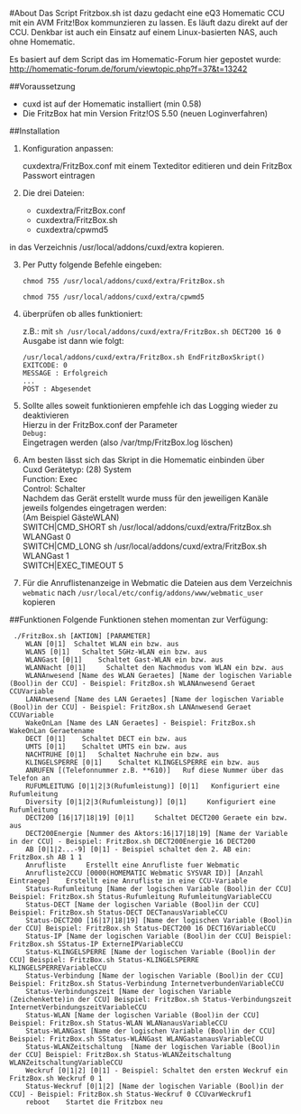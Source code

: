 #About
Das Script Fritzbox.sh ist dazu gedacht eine eQ3 Homematic CCU mit ein AVM Fritz!Box kommunzieren zu lassen. Es läuft dazu direkt auf der CCU. Denkbar ist auch ein Einsatz auf einem Linux-basierten NAS, auch ohne Homematic.

Es basiert auf dem Script das im Homematic-Forum hier gepostet wurde:
http://homematic-forum.de/forum/viewtopic.php?f=37&t=13242

##Voraussetzung

   + cuxd ist auf der Homematic installiert (min 0.58)
   + Die FritzBox hat min Version Fritz!OS 5.50 (neuen Loginverfahren)
   

##Installation

1. Konfiguration anpassen:

   cuxdextra/FritzBox.conf mit einem Texteditor editieren und dein FritzBox Passwort eintragen
  
2. Die drei Dateien:

   + cuxdextra/FritzBox.conf
   + cuxdextra/FritzBox.sh
   + cuxdextra/cpwmd5
   
in das Verzeichnis /usr/local/addons/cuxd/extra kopieren.

3. Per Putty folgende Befehle eingeben:

   `chmod 755 /usr/local/addons/cuxd/extra/FritzBox.sh`
   
   `chmod 755 /usr/local/addons/cuxd/extra/cpwmd5`
   
4. überprüfen ob alles funktioniert:

   z.B.: mit `sh /usr/local/addons/cuxd/extra/FritzBox.sh DECT200 16 0`
   Ausgabe ist dann wie folgt:
   
    `/usr/local/addons/cuxd/extra/FritzBox.sh EndFritzBoxSkript()`   
    `EXITCODE: 0`   
    `MESSAGE : Erfolgreich`   
    `...`    
    `POST : Abgesendet`    


5. Sollte alles soweit funktionieren empfehle ich das Logging wieder zu deaktivieren   
   Hierzu in der FritzBox.conf der Parameter   
   `Debug:`   
   Eingetragen werden (also /var/tmp/FritzBox.log löschen)   

6. Am besten lässt sich das Skript in die Homematic einbinden über   
   Cuxd Gerätetyp: (28) System   
   Function:       Exec   
   Control:        Schalter   
   Nachdem das Gerät erstellt wurde muss für den jeweiligen Kanäle jeweils folgendes eingetragen werden:   
   (Am Beispiel GästeWLAN)   
   SWITCH|CMD_SHORT     sh /usr/local/addons/cuxd/extra/FritzBox.sh WLANGast 0			 	   
   SWITCH|CMD_LONG      sh /usr/local/addons/cuxd/extra/FritzBox.sh WLANGast 1	 	   
   SWITCH|EXEC_TIMEOUT  5    

7. Für die Anruflistenanzeige in Webmatic die Dateien aus dem Verzeichnis `webmatic` 
   nach `/usr/local/etc/config/addons/www/webmatic_user` kopieren

##Funktionen
Folgende Funktionen stehen momentan zur Verfügung:   

     ./FritzBox.sh [AKTION] [PARAMETER]
        WLAN [0|1]  Schaltet WLAN ein bzw. aus 
        WLAN5 [0|1]   Schaltet 5GHz-WLAN ein bzw. aus
        WLANGast [0|1]    Schaltet Gast-WLAN ein bzw. aus
        WLANNacht [0|1]     Schaltet den Nachmodus vom WLAN ein bzw. aus
        WLANAnwesend [Name des WLAN Geraetes] [Name der logischen Variable (Bool)in der CCU] - Beispiel: FritzBox.sh WLANAnwesend Geraet CCUVariable    
        LANAnwesend [Name des LAN Geraetes] [Name der logischen Variable (Bool)in der CCU] - Beispiel: FritzBox.sh LANAnwesend Geraet CCUVariable   
        WakeOnLan [Name des LAN Geraetes] - Beispiel: FritzBox.sh WakeOnLan Geraetename   
        DECT [0|1]    Schaltet DECT ein bzw. aus 
        UMTS [0|1]    Schaltet UMTS ein bzw. aus 
        NACHTRUHE [0|1]   Schaltet Nachruhe ein bzw. aus  
        KLINGELSPERRE [0|1]    Schaltet KLINGELSPERRE ein bzw. aus  
        ANRUFEN [(Telefonnummer z.B. **610)]   Ruf diese Nummer über das Telefon an  
        RUFUMLEITUNG [0|1|2|3(Rufumleistung)] [0|1]   Konfiguriert eine Rufumleitung  
        Diversity [0|1|2|3(Rufumleistung)] [0|1]     Konfiguriert eine Rufumleitung 
        DECT200 [16|17|18|19] [0|1]     Schaltet DECT200 Geraete ein bzw. aus  
        DECT200Energie [Nummer des Aktors:16|17|18|19] [Name der Variable in der CCU] - Beispiel: FritzBox.sh DECT200Energie 16 DECT200     
        AB [0|1|2...-9] [0|1] - Beispiel schaltet den 2. AB ein: FritzBox.sh AB 1 1  
        Anrufliste     Erstellt eine Anrufliste fuer Webmatic  
        Anrufliste2CCU [0000(HOMEMATIC Webmatic SYSVAR ID)] [Anzahl Eintraege]    Erstellt eine Anrufliste in eine CCU-Variable  
        Status-Rufumleitung [Name der logischen Variable (Bool)in der CCU] Beispiel: FritzBox.sh Status-Rufumleitung RufumleitungVariableCCU 
        Status-DECT [Name der logischen Variable (Bool)in der CCU] Beispiel: FritzBox.sh Status-DECT DECTanausVariableCCU 
        Status-DECT200 [16|17|18|19] [Name der logischen Variable (Bool)in der CCU] Beispiel: FritzBox.sh Status-DECT200 16 DECT16VariableCCU  
        Status-IP [Name der logischen Variable (Bool)in der CCU] Beispiel: FritzBox.sh SStatus-IP ExterneIPVariableCCU 
        Status-KLINGELSPERRE [Name der logischen Variable (Bool)in der CCU] Beispiel: FritzBox.sh Status-KLINGELSPERRE KLINGELSPERREVariableCCU 
        Status-Verbindung [Name der logischen Variable (Bool)in der CCU] Beispiel: FritzBox.sh Status-Verbindung InternetverbundenVariableCCU 
        Status-Verbindungszeit [Name der logischen Variable (Zeichenkette)in der CCU] Beispiel: FritzBox.sh Status-Verbindungszeit InternetVerbindungszeitVariableCCU 
        Status-WLAN [Name der logischen Variable (Bool)in der CCU] Beispiel: FritzBox.sh Status-WLAN WLANanausVariableCCU 
        Status-WLANGast [Name der logischen Variable (Bool)in der CCU] Beispiel: FritzBox.sh SStatus-WLANGast WLANGastanausVariableCCU 
        Status-WLANZeitschaltung  [Name der logischen Variable (Bool)in der CCU] Beispiel: FritzBox.sh Status-WLANZeitschaltung WLANZeitschaltungVariableCCU  
        Weckruf [0|1|2] [0|1] - Beispiel: Schaltet den ersten Weckruf ein  FritzBox.sh Weckruf 0 1  
		Status-Weckruf [0|1|2] [Name der logischen Variable (Bool)in der CCU] - Beispiel: FritzBox.sh Status-Weckruf 0 CCUvarWeckruf1  		
        reboot    Startet die Fritzbox neu  
